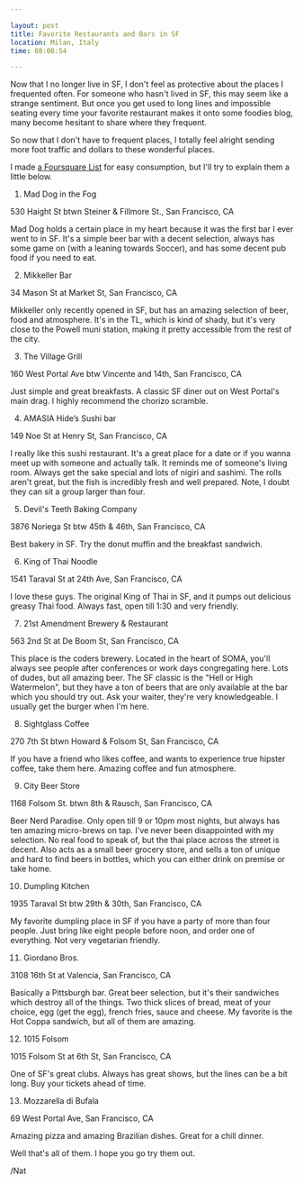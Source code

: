 ```yaml
---

layout: post
title: Favorite Restaurants and Bars in SF
location: Milan, Italy
time: 08:08:54

---
```


Now that I no longer live in SF, I don't feel as protective about the places I frequented often. For someone who hasn't lived in SF, this may seem like a strange sentiment. But once you get used to long lines and impossible seating every time your favorite restaurant makes it onto some foodies blog, many become hesitant to share where they frequent.

So now that I don't have to frequent places, I totally feel alright sending more foot traffic and dollars to these wonderful places.

I made [a Foursquare List](https://foursquare.com/icco/list/favorite-food--bars-in-sf) for easy consumption, but I'll try to explain them a little below.

1. Mad Dog in the Fog

530 Haight St btwn Steiner & Fillmore St., San Francisco, CA

Mad Dog holds a certain place in my heart because it was the first bar I ever went to in SF. It's a simple beer bar with a decent selection, always has some game on (with a leaning towards Soccer), and has some decent pub food if you need to eat.

2. Mikkeller Bar

34 Mason St at Market St, San Francisco, CA

Mikkeller only recently opened in SF, but has an amazing selection of beer, food and atmosphere. It's in the TL, which is kind of shady, but it's very close to the Powell muni station, making it pretty accessible from the rest of the city.

3. The Village Grill

160 West Portal Ave btw Vincente and 14th, San Francisco, CA

Just simple and great breakfasts. A classic SF diner out on West Portal's main drag. I highly recommend the chorizo scramble.

4. AMASIA Hide’s Sushi bar

149 Noe St at Henry St, San Francisco, CA

I really like this sushi restaurant. It's a great place for a date or if you wanna meet up with someone and actually talk. It reminds me of someone's living room. Always get the sake special and lots of nigiri and sashimi. The rolls aren't great, but the fish is incredibly fresh and well prepared. Note, I doubt they can sit a group larger than four.

5. Devil's Teeth Baking Company

3876 Noriega St btw 45th & 46th, San Francisco, CA

Best bakery in SF. Try the donut muffin and the breakfast sandwich.

6. King of Thai Noodle

1541 Taraval St at 24th Ave, San Francisco, CA

I love these guys. The original King of Thai in SF, and it pumps out delicious greasy Thai food. Always fast, open till 1:30 and very friendly.

7. 21st Amendment Brewery & Restaurant

563 2nd St at De Boom St, San Francisco, CA

This place is the coders brewery. Located in the heart of SOMA, you'll always see people after conferences or work days congregating here. Lots of dudes, but all amazing beer. The SF classic is the "Hell or High Watermelon", but they have a ton of beers that are only available at the bar which you should try out. Ask your waiter, they're very knowledgeable. I usually get the burger when I'm here.

8. Sightglass Coffee

270 7th St btwn Howard & Folsom St, San Francisco, CA

If you have a friend who likes coffee, and wants to experience true hipster coffee, take them here. Amazing coffee and fun atmosphere.

9. City Beer Store

1168 Folsom St. btwn 8th & Rausch, San Francisco, CA

Beer Nerd Paradise. Only open till 9 or 10pm most nights, but always has ten amazing micro-brews on tap. I've never been disappointed with my selection. No real food to speak of, but the thai place across the street is decent. Also acts as a small beer grocery store, and sells a ton of unique and hard to find beers in bottles, which you can either drink on premise or take home.

10. Dumpling Kitchen

1935 Taraval St btw 29th & 30th, San Francisco, CA

My favorite dumpling place in SF if you have a party of more than four people. Just bring like eight people before noon, and order one of everything. Not very vegetarian friendly.

11. Giordano Bros.

3108 16th St at Valencia, San Francisco, CA

Basically a Pittsburgh bar. Great beer selection, but it's their sandwiches which destroy all of the things. Two thick slices of bread, meat of your choice, egg (get the egg), french fries, sauce and cheese. My favorite is the Hot Coppa sandwich, but all of them are amazing.

12. 1015 Folsom

1015 Folsom St at 6th St, San Francisco, CA

One of SF's great clubs. Always has great shows, but the lines can be a bit long. Buy your tickets ahead of time.

13. Mozzarella di Bufala

69 West Portal Ave, San Francisco, CA

Amazing pizza and amazing Brazilian dishes. Great for a chill dinner.

Well that's all of them. I hope you go try them out.

/Nat
